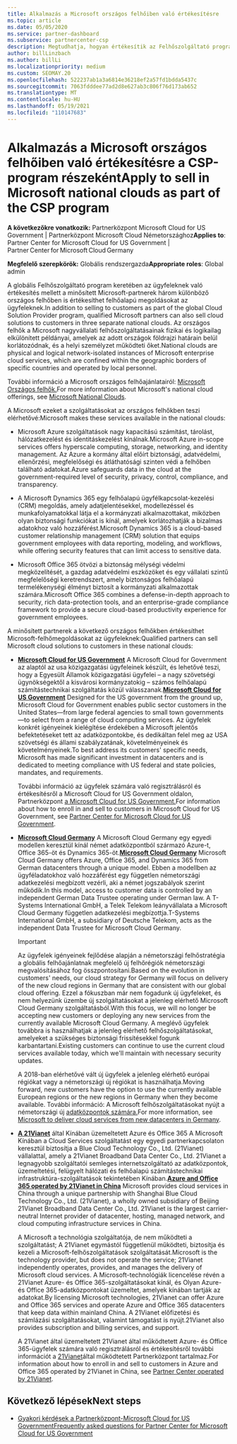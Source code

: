 ```yaml
---
title: Alkalmazás a Microsoft országos felhőiben való értékesítésre
ms.topic: article
ms.date: 05/05/2020
ms.service: partner-dashboard
ms.subservice: partnercenter-csp
description: Megtudhatja, hogyan értékesítik az Felhőszolgáltató program Microsoft-partnerei a támogatott országos felhőkben regisztrált ügyfelek számára.
author: billLinzbach
ms.author: billLi
ms.localizationpriority: medium
ms.custom: SEOMAY.20
ms.openlocfilehash: 522237ab1a3a6814e36218ef2a57fd1bdda5437c
ms.sourcegitcommit: 7063fdddee77ad2d8e627ab3c806f76d173ab652
ms.translationtype: MT
ms.contentlocale: hu-HU
ms.lasthandoff: 05/19/2021
ms.locfileid: "110147683"
---
```

# <a name="apply-to-sell-in-microsoft-national-clouds-as-part-of-the-csp-program"></a><span data-ttu-id="2a7f5-103">Alkalmazás a Microsoft országos felhőiben való értékesítésre a CSP-program részeként</span><span class="sxs-lookup"><span data-stu-id="2a7f5-103">Apply to sell in Microsoft national clouds as part of the CSP program</span></span>

<span data-ttu-id="2a7f5-104">**A következőkre vonatkozik:** Partnerközpont Microsoft Cloud for US Government | Partnerközpont Microsoft Cloud Németországhoz</span><span class="sxs-lookup"><span data-stu-id="2a7f5-104">**Applies to**: Partner Center for Microsoft Cloud for US Government | Partner Center for Microsoft Cloud Germany</span></span>

<span data-ttu-id="2a7f5-105">**Megfelelő szerepkörök:** Globális rendszergazda</span><span class="sxs-lookup"><span data-stu-id="2a7f5-105">**Appropriate roles**: Global admin</span></span>

<span data-ttu-id="2a7f5-106">A globális Felhőszolgáltató program keretében az ügyfeleknek való értékesítés mellett a minősített Microsoft-partnerek három különböző országos felhőben is értékesíthet felhőalapú megoldásokat az ügyfeleknek.</span><span class="sxs-lookup"><span data-stu-id="2a7f5-106">In addition to selling to customers as part of the global Cloud Solution Provider program, qualified Microsoft partners can also sell cloud solutions to customers in three separate national clouds.</span></span> <span data-ttu-id="2a7f5-107">Az országos felhők a Microsoft nagyvállalati felhőszolgáltatásainak fizikai és logikailag elkülönített példányai, amelyek az adott országok földrajzi határain belül korlátozódnak, és a helyi személyzet működteti őket.</span><span class="sxs-lookup"><span data-stu-id="2a7f5-107">National clouds are physical and logical network-isolated instances of Microsoft enterprise cloud services, which are confined within the geographic borders of specific countries and operated by local personnel.</span></span>

<span data-ttu-id="2a7f5-108">További információ a Microsoft országos felhőajánlatairól: [Microsoft Országos felhők.](https://www.microsoft.com/trustcenter/cloudservices/nationalcloud)</span><span class="sxs-lookup"><span data-stu-id="2a7f5-108">For more information about Microsoft's national cloud offerings, see [Microsoft National Clouds](https://www.microsoft.com/trustcenter/cloudservices/nationalcloud).</span></span>

<span data-ttu-id="2a7f5-109">A Microsoft ezeket a szolgáltatásokat az országos felhőkben teszi elérhetővé:</span><span class="sxs-lookup"><span data-stu-id="2a7f5-109">Microsoft makes these services available in the national clouds:</span></span>

-   <span data-ttu-id="2a7f5-110">Microsoft Azure szolgáltatások nagy kapacitású számítást, tárolást, hálózatkezelést és identitáskezelést kínálnak.</span><span class="sxs-lookup"><span data-stu-id="2a7f5-110">Microsoft Azure in-scope services offers hyperscale computing, storage, networking, and identity management.</span></span> <span data-ttu-id="2a7f5-111">Az Azure a kormány által előírt biztonsági, adatvédelmi, ellenőrzési, megfelelőségi és átláthatósági szinten védi a felhőben található adatokat.</span><span class="sxs-lookup"><span data-stu-id="2a7f5-111">Azure safeguards data in the cloud at the government-required level of security, privacy, control, compliance, and transparency.</span></span>

-   <span data-ttu-id="2a7f5-112">A Microsoft Dynamics 365 egy felhőalapú ügyfélkapcsolat-kezelési (CRM) megoldás, amely adatjelentésekkel, modellezéssel és munkafolyamatokkal látja el a kormányzati alkalmazottakat, miközben olyan biztonsági funkciókat is kínál, amelyek korlátozhatják a bizalmas adatokhoz való hozzáférést.</span><span class="sxs-lookup"><span data-stu-id="2a7f5-112">Microsoft Dynamics 365 is a cloud-based customer relationship management (CRM) solution that equips government employees with data reporting, modeling, and workflows, while offering security features that can limit access to sensitive data.</span></span>

-   <span data-ttu-id="2a7f5-113">Microsoft Office 365 ötvözi a biztonság mélységi védelmi megközelítését, a gazdag adatvédelmi eszközöket és egy vállalati szintű megfelelőségi keretrendszert, amely biztonságos felhőalapú termelékenységi élményt biztosít a kormányzati alkalmazottak számára.</span><span class="sxs-lookup"><span data-stu-id="2a7f5-113">Microsoft Office 365 combines a defense-in-depth approach to security, rich data-protection tools, and an enterprise-grade compliance framework to provide a secure cloud-based productivity experience for government employees.</span></span>

<span data-ttu-id="2a7f5-114">A minősített partnerek a következő országos felhőkben értékesíthet Microsoft-felhőmegoldásokat az ügyfeleknek:</span><span class="sxs-lookup"><span data-stu-id="2a7f5-114">Qualified partners can sell Microsoft cloud solutions to customers in these national clouds:</span></span>

-   <span data-ttu-id="2a7f5-115">[**Microsoft Cloud for US Government**](https://www.microsoft.com/trustcenter/cloudservices/nationalcloud#Microsoft_Cloud_for_US) A Microsoft Cloud for Government az alaptól az usa közigazgatási ügyfeleinek készült, és lehetővé teszi, hogy a Egyesült Államok közigazgatási ügyfelei – a nagy szövetségi ügynökségektől a kisvárosi kormányzatokig – számos felhőalapú számítástechnikai szolgáltatás közül válasszanak.</span><span class="sxs-lookup"><span data-stu-id="2a7f5-115">[**Microsoft Cloud for US Government**](https://www.microsoft.com/trustcenter/cloudservices/nationalcloud#Microsoft_Cloud_for_US) Designed for the US government from the ground up, Microsoft Cloud for Government enables public sector customers in the United States—from large federal agencies to small town governments—to select from a range of cloud computing services.</span></span> <span data-ttu-id="2a7f5-116">Az ügyfelek konkrét igényeinek kielégítése érdekében a Microsoft jelentős befektetéseket tett az adatközpontokbe, és dedikáltan felel meg az USA szövetségi és állami szabályzatának, követelményeinek és követelményeinek.</span><span class="sxs-lookup"><span data-stu-id="2a7f5-116">To best address its customers' specific needs, Microsoft has made significant investment in datacenters and is dedicated to meeting compliance with US federal and state policies, mandates, and requirements.</span></span> 

    <span data-ttu-id="2a7f5-117">További információ az ügyfelek számára való regisztrálásról és értékesítésről a Microsoft Cloud for US Government oldalon, Partnerközpont [a Microsoft Cloud for US Government.](partner-center-for-microsoft-us-govt-cloud.md)</span><span class="sxs-lookup"><span data-stu-id="2a7f5-117">For information about how to enroll in and sell to customers in Microsoft Cloud for US Government, see [Partner Center for Microsoft Cloud for US Government](partner-center-for-microsoft-us-govt-cloud.md).</span></span>

-   <span data-ttu-id="2a7f5-118">[**Microsoft Cloud Germany**](https://www.microsoft.com/trustcenter/cloudservices/nationalcloud#Microsoft_Cloud_Germany) A Microsoft Cloud Germany egy egyedi modellen keresztül kínál német adatközpontból származó Azure-t, Office 365-öt és Dynamics 365-öt.</span><span class="sxs-lookup"><span data-stu-id="2a7f5-118">[**Microsoft Cloud Germany**](https://www.microsoft.com/trustcenter/cloudservices/nationalcloud#Microsoft_Cloud_Germany) Microsoft Cloud Germany offers Azure, Office 365, and Dynamics 365 from German datacenters through a unique model.</span></span> <span data-ttu-id="2a7f5-119">Ebben a modellben az ügyféladatokhoz való hozzáférést egy független németországi adatkezelési megbízott vezérli, aki a német jogszabályok szerint működik.</span><span class="sxs-lookup"><span data-stu-id="2a7f5-119">In this model, access to customer data is controlled by an independent German Data Trustee operating under German law.</span></span> <span data-ttu-id="2a7f5-120">A T-Systems International GmbH, a Telek Telekom leányvállalata a Microsoft Cloud Germany független adatkezelési megbízottja.</span><span class="sxs-lookup"><span data-stu-id="2a7f5-120">T-Systems International GmbH, a subsidiary of Deutsche Telekom, acts as the independent Data Trustee for Microsoft Cloud Germany.</span></span>

    > [!IMPORTANT]  
    > <span data-ttu-id="2a7f5-121">Az ügyfelek igényeinek fejlődése alapján a németországi felhőstratégia a globális felhőajánlatnak megfelelő új felhőrégiók németországi megvalósításához fog összpontosítani.</span><span class="sxs-lookup"><span data-stu-id="2a7f5-121">Based on the evolution in customers' needs, our cloud strategy for Germany will focus on delivery of the new cloud regions in Germany that are consistent with our global cloud offering.</span></span> <span data-ttu-id="2a7f5-122">Ezzel a fókuszban már nem fogadunk új ügyfeleket, és nem helyezünk üzembe új szolgáltatásokat a jelenleg elérhető Microsoft Cloud Germany szolgáltatásból.</span><span class="sxs-lookup"><span data-stu-id="2a7f5-122">With this focus, we will no longer be accepting new customers or deploying any new services from the currently available Microsoft Cloud Germany.</span></span> <span data-ttu-id="2a7f5-123">A meglévő ügyfelek továbbra is használhatjak a jelenleg elérhető felhőszolgáltatásokat, amelyeket a szükséges biztonsági frissítésekkel fogunk karbantartani.</span><span class="sxs-lookup"><span data-stu-id="2a7f5-123">Existing customers can continue to use the current cloud services available today, which we'll maintain with necessary security updates.</span></span>
    >  
    > <span data-ttu-id="2a7f5-124">A 2018-ban elérhetővé vált új ügyfelek a jelenleg elérhető európai régiókat vagy a németországi új régiókat is használhatja.</span><span class="sxs-lookup"><span data-stu-id="2a7f5-124">Moving forward, new customers have the option to use the currently available European regions or the new regions in Germany when they become available.</span></span> <span data-ttu-id="2a7f5-125">További információ: A Microsoft felhőszolgáltatásokat nyújt a németországi új [adatközpontok számára.](https://news.microsoft.com/europe/2018/08/31/microsoft-to-deliver-cloud-services-from-new-datacentres-in-germany-in-2019-to-meet-evolving-customer-needs/)</span><span class="sxs-lookup"><span data-stu-id="2a7f5-125">For more information, see [Microsoft to deliver cloud services from new datacenters in Germany](https://news.microsoft.com/europe/2018/08/31/microsoft-to-deliver-cloud-services-from-new-datacentres-in-germany-in-2019-to-meet-evolving-customer-needs/).</span></span>

    
-   <span data-ttu-id="2a7f5-126">[**A 21Vianet**](https://www.microsoft.com/trustcenter/cloudservices/nationalcloud#Microsoft_Cloud_for_China) által Kínában üzemeltetett Azure és Office 365 A Microsoft Kínában a Cloud Services szolgáltatást egy egyedi partnerkapcsolaton keresztül biztosítja a Blue Cloud Technology Co., Ltd. (21Vianet) vállalattal, amely a 21Vianet Broadband Data Center Co., Ltd. 21Vianet a legnagyobb szolgáltatói semleges internetszolgáltató az adatközpontok, üzemeltetési, felügyelt hálózati és felhőalapú számítástechnikai infrastruktúra-szolgáltatások tekintetében Kínában.</span><span class="sxs-lookup"><span data-stu-id="2a7f5-126">[**Azure and Office 365 operated by 21Vianet in China**](https://www.microsoft.com/trustcenter/cloudservices/nationalcloud#Microsoft_Cloud_for_China) Microsoft provides cloud services in China through a unique partnership with Shanghai Blue Cloud Technology Co., Ltd. (21Vianet), a wholly owned subsidiary of Beijing 21Vianet Broadband Data Center Co., Ltd. 21Vianet is the largest carrier-neutral Internet provider of datacenter, hosting, managed network, and cloud computing infrastructure services in China.</span></span> 

    <span data-ttu-id="2a7f5-127">A Microsoft a technológia szolgáltatója, de nem működteti a szolgáltatást; A 21Vianet egymástól függetlenül működteti, biztosítja és kezeli a Microsoft-felhőszolgáltatások szolgáltatását.</span><span class="sxs-lookup"><span data-stu-id="2a7f5-127">Microsoft is the technology provider, but does not operate the service; 21Vianet independently operates, provides, and manages the delivery of Microsoft cloud services.</span></span> <span data-ttu-id="2a7f5-128">A Microsoft-technológiák licencelése révén a 21Vianet Azure- és Office 365-szolgáltatásokat kínál, és Olyan Azure- és Office 365-adatközpontokat üzemeltet, amelyek kínában tartják az adatokat.</span><span class="sxs-lookup"><span data-stu-id="2a7f5-128">By licensing Microsoft technologies, 21Vianet can offer Azure and Office 365 services and operate Azure and Office 365 datacenters that keep data within mainland China.</span></span> <span data-ttu-id="2a7f5-129">A 21Vianet előfizetési és számlázási szolgáltatásokat, valamint támogatást is nyújt.</span><span class="sxs-lookup"><span data-stu-id="2a7f5-129">21Vianet also provides subscription and billing services, and support.</span></span>

    <span data-ttu-id="2a7f5-130">A 21Vianet által üzemeltetett 21Vianet által működtetett Azure- és Office 365-ügyfelek számára való regisztrálásról és értékesítésről további információt a [21Vianet](/previous-versions/windows/it-pro/windows-home-server/ff357696(v=ws.11))által működtetett Partnerközpont tartalmaz.</span><span class="sxs-lookup"><span data-stu-id="2a7f5-130">For information about how to enroll in and sell to customers in Azure and Office 365 operated by 21Vianet in China, see [Partner Center operated by 21Vianet](/previous-versions/windows/it-pro/windows-home-server/ff357696(v=ws.11)).</span></span>

## <a name="next-steps"></a><span data-ttu-id="2a7f5-131">Következő lépések</span><span class="sxs-lookup"><span data-stu-id="2a7f5-131">Next steps</span></span>

- [<span data-ttu-id="2a7f5-132">Gyakori kérdések a Partnerközpont-Microsoft Cloud for US Government</span><span class="sxs-lookup"><span data-stu-id="2a7f5-132">Frequently asked questions for Partner Center for Microsoft Cloud for US Government</span></span>](faq-for-us-govt-cloud.md)
